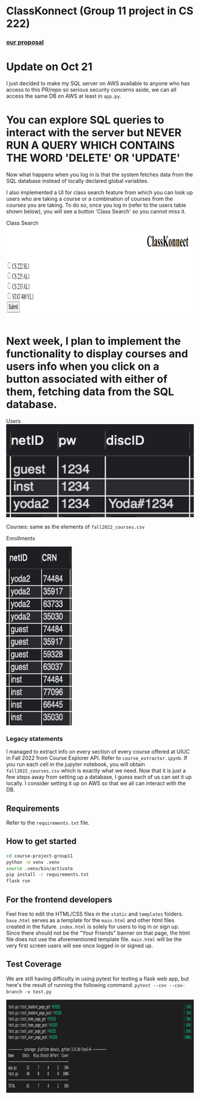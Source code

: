 # ClassKonnect (Group 11 project in CS 222)

### [our proposal](https://docs.google.com/document/d/1UTmIv_weaekLc5lBQdIZ6UTJ0D-l6-Cf1y4TpaT1hT0/edit)

# Update on Oct 21
I just decided to make my SQL server on AWS available to anyone who has access to this PR/repo so serious security concerns aside, we can all access the same DB on AWS at least in `app.py`.

# You can explore SQL queries to interact with the server but NEVER RUN A QUERY WHICH CONTAINS THE WORD 'DELETE' OR 'UPDATE'

Now what happens when you log in is that the system fetches data from the SQL database instead of locally declared global variables.

I also implemented a UI for class search feature from which you can look up users who are taking a course or a combination of courses from the courses you are taking. To do so, once you log in (refer to the users table shown below), you will see a button 'Class Search' so you cannot miss it.

Class Search
<img src="/static/img/search.png" alt="users" style="height: 250px; width:2276px;"/>

# Next week, I plan to implement the functionality to display courses and users info when you click on a button associated with either of them, fetching data from the SQL database.

Users
<img src="/static/img/users.png" alt="users" style="height: 250px; width:1276px;"/>

Courses: same as the elements of `fall2022_courses.csv`

Enrollments

<img src="/static/img/enrollments.png" alt="test_coverage" style="height: 480px; width:176px;"/>

### Legacy statements
I managed to extract info on every section of every course offered at UIUC in Fall 2022 from Course Explorer API. Refer to `course_extractor.ipynb`. If you run each cell in the jupyter notebook, you will obtain `fall2022_courses.csv` which is exactly what we need. Now that it is just a few steps away from setting up a database, I guess each of us can set it up locally. I consider setting it up on AWS so that we all can interact with the DB.

## Requirements
Refer to the `requirements.txt` file.

## How to get started
```bash
cd course-project-group11
python -m venv .venv
source .venv/bin/activate
pip install -r requirements.txt
flask run
```

## For the frontend developers
Feel free to edit the HTML/CSS files in the `static` and `templates` folders.
`base.html` serves as a template for the `main.html` and other html files created in the future.
`index.html` is solely for users to log in or sign up. Since there should not be the "Your Friends" banner on that page, the html file does not use the aforementioned template file.
`main.html` will be the very first screen users will see once logged in or signed up.

## Test Coverage
We are still having difficulty in using pytest for testing a flask web app, but here's the result of running the following command: `pytest --cov --cov-branch -v test.py`

<img src="/static/img/test_cov_week1.png" alt="test_coverage" style="height: 250px; width:2276px;"/>
